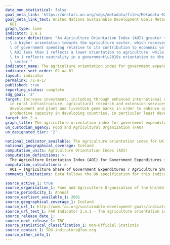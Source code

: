 ```yaml
---
data_non_statistical: false
goal_meta_link: 'https://unstats.un.org/sdgs/metadata/files/Metadata-02-0A-01.pdf '
goal_meta_link_text: United Nations Sustainable Development Goals Metadata (PDF 223
  KB)
graph_type: line
indicator: 2.a.1
indicator_definition: "An Agriculture Orientation Index (AOI) greater than 1 reflects\
  \ a higher orientation towards the agriculture sector, which receives a higher share\
  \ of government spending relative to its contribution to economic value-added. An\
  \ AOI less than 1 reflects a lower orientation to agriculture, while an AOI equal\
  \ to 1 reflects neutrality in a government\u2019s orientation to the agriculture\
  \ sector."
indicator_name: The agriculture orientation index for government expenditures
indicator_sort_order: 02-aa-01
layout: indicator
permalink: /2-a-1/
published: true
reporting_status: complete
sdg_goal: '2'
target: Increase investment, including through enhanced international cooperation,
  in rural infrastructure, agricultural research and extension services, technology
  development and plant and livestock gene banks in order to enhance agricultural
  productive capacity in developing countries, in particular least developed countries
target_id: 2.a
graph_title: The agriculture orientation index for government expenditures
un_custodian_agency: Food and Agricultural Organization (FAO)
un_designated_tier: '2'

national_indicator_available: The agriculture orientation index for UK government expenditures
national_geographical_coverage: Iceland
computation_units: Agriculture Orientation Index (AOI)
computation_definitions: >-
  The Agriculture Orientation Index (AOI) for Government Expenditures is defined as the Agriculture Share of Government Expenditures, divided by the Agriculture Share of GDP, where Agriculture refers to the agriculture, forestry, fishing and hunting sector. The measure in a currency-free index, calculated as the ratio of these two shares. National governments are requested to compile Government Expenditures according to the international Classification of Functions of Government (COFOG) codes, and Agriculture Share of GDP according to the System of National Accounts (SNA).
computation_calculations: >-
  AOI = (Agriculture Share of Government Expenditures / Agriculture Share of GDP), where i) Agriculture Share of Government Expenditures = (Central Government Expenditures on Agriculture / Total Central Government Outlays); and ii) Agriculture Share of GDP = (Agriculture Value-Added / GDP Agriculture) refers to the Division A of ISIC Rev 4 (Agriculture, forestry, fishing and hunting), equal to Division A+B of ISIC Rev 3.2.
comments_limitations: Data follows the UN specification for this indicator. This indicator has not been identified in collaboration with topic experts.

source_active_1: true
source_organisation_1: Food and Agriculture Organisation of the United Nations (FAO)
source_periodicity_1: Annual
source_earliest_available_1: 2001
source_geographical_coverage_1: Iceland
source_url_1: http://www.fao.org/sustainable-development-goals/indicators/2a1/en/
source_url_text_1: FAO Indicator 2.a.1 - The agriculture orientation index for government expenditures (AOI)
source_release_date_1: 
source_next_release_1: TBC
source_statistical_classification_1: Non-Official Statistic
source_contact_1: SDG-indicators@fao.org
source_other_info_1:
---
```


